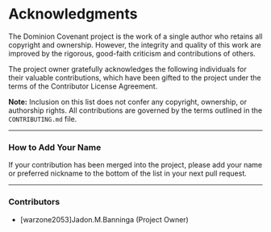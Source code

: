 # Acknowledgments

The Dominion Covenant project is the work of a single author who retains all copyright and ownership. However, the integrity and quality of this work are improved by the rigorous, good-faith criticism and contributions of others.

The project owner gratefully acknowledges the following individuals for their valuable contributions, which have been gifted to the project under the terms of the Contributor License Agreement.

**Note:** Inclusion on this list does not confer any copyright, ownership, or authorship rights. All contributions are governed by the terms outlined in the `CONTRIBUTING.md` file.

---

### How to Add Your Name

If your contribution has been merged into the project, please add your name or preferred nickname to the bottom of the list in your next pull request.

---

### Contributors

*   [warzone2053]Jadon.M.Banninga (Project Owner)